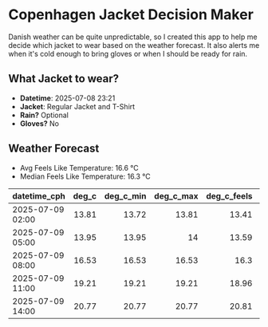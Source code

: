 
# Copenhagen Jacket Decision Maker

Danish weather can be quite unpredictable, so I created this app to help me decide which jacket to wear based on the weather forecast. 
It also alerts me when it's cold enough to bring gloves or when I should be ready for rain.

## What Jacket to wear?

- **Datetime**: 2025-07-08 23:21
- **Jacket**: Regular Jacket and T-Shirt
- **Rain?** Optional
- **Gloves?** No

## Weather Forecast
- Avg Feels Like Temperature: 16.6 °C
- Median Feels Like Temperature: 16.3 °C

| datetime_cph     |   deg_c |   deg_c_min |   deg_c_max |   deg_c_feels | weather   | wind   | rain   |
|:-----------------|--------:|------------:|------------:|--------------:|:----------|:-------|:-------|
| 2025-07-09 02:00 |   13.81 |       13.72 |       13.81 |         13.41 | Clear     | Low    | None   |
| 2025-07-09 05:00 |   13.95 |       13.95 |       14    |         13.59 | Clear     | Low    | None   |
| 2025-07-09 08:00 |   16.53 |       16.53 |       16.53 |         16.3  | Clear     | Low    | None   |
| 2025-07-09 11:00 |   19.21 |       19.21 |       19.21 |         18.96 | Rain      | Low    | Low    |
| 2025-07-09 14:00 |   20.77 |       20.77 |       20.77 |         20.81 | Rain      | Low    | Low    |
        